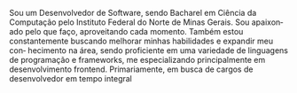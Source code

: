 Sou um Desenvolvedor de Software, sendo Bacharel em Ciência da Computação pelo Instituto Federal do Norte de Minas Gerais. Sou apaixon‑
ado pelo que faço, aproveitando cada momento. Também estou constantemente buscando melhorar minhas habilidades e expandir meu con‑
hecimento na área, sendo proficiente em uma variedade de linguagens de programação e frameworks, me especializando principalmente em
desenvolvimento frontend. Primariamente, em busca de cargos de desenvolvedor em tempo integral

<!--
**PauloABM/PauloABM** is a ✨ _special_ ✨ repository because its `README.md` (this file) appears on your GitHub profile.

Here are some ideas to get you started:

- 🔭 I’m currently working on ...
- 🌱 I’m currently learning ...
- 👯 I’m looking to collaborate on ...
- 🤔 I’m looking for help with ...
- 💬 Ask me about ...
- 📫 How to reach me: ...
- 😄 Pronouns: ...
- ⚡ Fun fact: ...
-->
